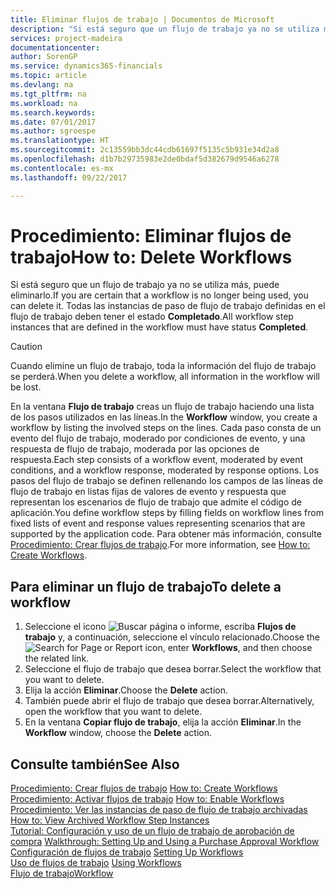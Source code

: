 ```yaml
---
title: Eliminar flujos de trabajo | Documentos de Microsoft
description: "Si está seguro que un flujo de trabajo ya no se utiliza más, puede eliminarlo. Todas las instancias de paso de flujo de trabajo definidas en el flujo de trabajo deben tener el estado **Completado**."
services: project-madeira
documentationcenter: 
author: SorenGP
ms.service: dynamics365-financials
ms.topic: article
ms.devlang: na
ms.tgt_pltfrm: na
ms.workload: na
ms.search.keywords: 
ms.date: 07/01/2017
ms.author: sgroespe
ms.translationtype: HT
ms.sourcegitcommit: 2c13559bb3dc44cdb61697f5135c5b931e34d2a8
ms.openlocfilehash: d1b7b29735983e2de0bdaf5d382679d9546a6278
ms.contentlocale: es-mx
ms.lasthandoff: 09/22/2017

---
```

# <a name="how-to-delete-workflows"></a><span data-ttu-id="53bf3-104">Procedimiento: Eliminar flujos de trabajo</span><span class="sxs-lookup"><span data-stu-id="53bf3-104">How to: Delete Workflows</span></span>
<span data-ttu-id="53bf3-105">Si está seguro que un flujo de trabajo ya no se utiliza más, puede eliminarlo.</span><span class="sxs-lookup"><span data-stu-id="53bf3-105">If you are certain that a workflow is no longer being used, you can delete it.</span></span> <span data-ttu-id="53bf3-106">Todas las instancias de paso de flujo de trabajo definidas en el flujo de trabajo deben tener el estado **Completado**.</span><span class="sxs-lookup"><span data-stu-id="53bf3-106">All workflow step instances that are defined in the workflow must have status **Completed**.</span></span>  

> [!CAUTION]  
>  <span data-ttu-id="53bf3-107">Cuando elimine un flujo de trabajo, toda la información del flujo de trabajo se perderá.</span><span class="sxs-lookup"><span data-stu-id="53bf3-107">When you delete a workflow, all information in the workflow will be lost.</span></span>  

 <span data-ttu-id="53bf3-108">En la ventana **Flujo de trabajo** creas un flujo de trabajo haciendo una lista de los pasos utilizados en las líneas.</span><span class="sxs-lookup"><span data-stu-id="53bf3-108">In the **Workflow** window, you create a workflow by listing the involved steps on the lines.</span></span> <span data-ttu-id="53bf3-109">Cada paso consta de un evento del flujo de trabajo, moderado por condiciones de evento, y una respuesta de flujo de trabajo, moderada por las opciones de respuesta.</span><span class="sxs-lookup"><span data-stu-id="53bf3-109">Each step consists of a workflow event, moderated by event conditions, and a workflow response, moderated by response options.</span></span> <span data-ttu-id="53bf3-110">Los pasos del flujo de trabajo se definen rellenando los campos de las líneas de flujo de trabajo en listas fijas de valores de evento y respuesta que representan los escenarios de flujo de trabajo que admite el código de aplicación.</span><span class="sxs-lookup"><span data-stu-id="53bf3-110">You define workflow steps by filling fields on workflow lines from fixed lists of event and response values representing scenarios that are supported by the application code.</span></span> <span data-ttu-id="53bf3-111">Para obtener más información, consulte [Procedimiento: Crear flujos de trabajo](across-how-to-create-workflows.md).</span><span class="sxs-lookup"><span data-stu-id="53bf3-111">For more information, see [How to: Create Workflows](across-how-to-create-workflows.md).</span></span>  

## <a name="to-delete-a-workflow"></a><span data-ttu-id="53bf3-112">Para eliminar un flujo de trabajo</span><span class="sxs-lookup"><span data-stu-id="53bf3-112">To delete a workflow</span></span>  
1.  <span data-ttu-id="53bf3-113">Seleccione el icono ![Buscar página o informe](media/ui-search/search_small.png "icono Buscar página o informe"), escriba **Flujos de trabajo** y, a continuación, seleccione el vínculo relacionado.</span><span class="sxs-lookup"><span data-stu-id="53bf3-113">Choose the ![Search for Page or Report](media/ui-search/search_small.png "Search for Page or Report icon") icon, enter **Workflows**, and then choose the related link.</span></span>  
2.  <span data-ttu-id="53bf3-114">Seleccione el flujo de trabajo que desea borrar.</span><span class="sxs-lookup"><span data-stu-id="53bf3-114">Select the workflow that you want to delete.</span></span>  
3.  <span data-ttu-id="53bf3-115">Elija la acción **Eliminar**.</span><span class="sxs-lookup"><span data-stu-id="53bf3-115">Choose the **Delete** action.</span></span>  
4.  <span data-ttu-id="53bf3-116">También puede abrir el flujo de trabajo que desea borrar.</span><span class="sxs-lookup"><span data-stu-id="53bf3-116">Alternatively, open the workflow that you want to delete.</span></span>  
5.  <span data-ttu-id="53bf3-117">En la ventana **Copiar flujo de trabajo**, elija la acción **Eliminar**.</span><span class="sxs-lookup"><span data-stu-id="53bf3-117">In the **Workflow** window, choose the **Delete** action.</span></span>  

## <a name="see-also"></a><span data-ttu-id="53bf3-118">Consulte también</span><span class="sxs-lookup"><span data-stu-id="53bf3-118">See Also</span></span>  
 <span data-ttu-id="53bf3-119">[Procedimiento: Crear flujos de trabajo](across-how-to-create-workflows.md) </span><span class="sxs-lookup"><span data-stu-id="53bf3-119">[How to: Create Workflows](across-how-to-create-workflows.md) </span></span>  
 <span data-ttu-id="53bf3-120">[Procedimiento: Activar flujos de trabajo](across-how-to-enable-workflows.md) </span><span class="sxs-lookup"><span data-stu-id="53bf3-120">[How to: Enable Workflows](across-how-to-enable-workflows.md) </span></span>  
 <span data-ttu-id="53bf3-121">[Procedimiento: Ver las instancias de paso de flujo de trabajo archivadas](across-how-to-view-archived-workflow-step-instances.md) </span><span class="sxs-lookup"><span data-stu-id="53bf3-121">[How to: View Archived Workflow Step Instances](across-how-to-view-archived-workflow-step-instances.md) </span></span>  
 <span data-ttu-id="53bf3-122">[Tutorial: Configuración y uso de un flujo de trabajo de aprobación de compra](walkthrough-setting-up-and-using-a-purchase-approval-workflow.md) </span><span class="sxs-lookup"><span data-stu-id="53bf3-122">[Walkthrough: Setting Up and Using a Purchase Approval Workflow](walkthrough-setting-up-and-using-a-purchase-approval-workflow.md) </span></span>  
 <span data-ttu-id="53bf3-123">[Configuración de flujos de trabajo](across-set-up-workflows.md) </span><span class="sxs-lookup"><span data-stu-id="53bf3-123">[Setting Up Workflows](across-set-up-workflows.md) </span></span>  
 <span data-ttu-id="53bf3-124">[Uso de flujos de trabajo](across-use-workflows.md) </span><span class="sxs-lookup"><span data-stu-id="53bf3-124">[Using Workflows](across-use-workflows.md) </span></span>  
 [<span data-ttu-id="53bf3-125">Flujo de trabajo</span><span class="sxs-lookup"><span data-stu-id="53bf3-125">Workflow</span></span>](across-workflow.md)   

